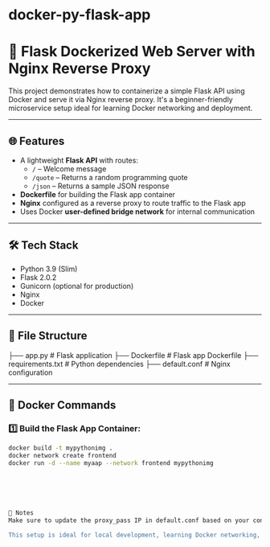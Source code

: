 # docker-py-flask-app
# 🚀 Flask Dockerized Web Server with Nginx Reverse Proxy

This project demonstrates how to containerize a simple Flask API using Docker and serve it via Nginx reverse proxy. It's a beginner-friendly microservice setup ideal for learning Docker networking and deployment.

---

## 🌐 Features

- A lightweight **Flask API** with routes:
  - `/` – Welcome message
  - `/quote` – Returns a random programming quote
  - `/json` – Returns a sample JSON response
- **Dockerfile** for building the Flask app container
- **Nginx** configured as a reverse proxy to route traffic to the Flask app
- Uses Docker **user-defined bridge network** for internal communication

---

## 🛠️ Tech Stack

- Python 3.9 (Slim)
- Flask 2.0.2
- Gunicorn (optional for production)
- Nginx
- Docker

---

## 📁 File Structure

├── app.py # Flask application
├── Dockerfile # Flask app Dockerfile
├── requirements.txt # Python dependencies
├── default.conf # Nginx configuration


---

## 🐳 Docker Commands

### 1️⃣ Build the Flask App Container:
```bash
docker build -t mypythonimg .
docker network create frontend
docker run -d --name myaap --network frontend mypythonimg






📌 Notes
Make sure to update the proxy_pass IP in default.conf based on your container's internal IP or use container name if using Docker network.

This setup is ideal for local development, learning Docker networking, and testing Flask microservices with a reverse proxy.
